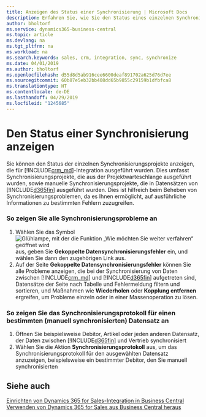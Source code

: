```yaml
---
title: Anzeigen des Status einer Synchronisierung | Microsoft Docs
description: Erfahren Sie, wie Sie den Status eines einzelnen Synchronisierungsprojekts anzeigen.
author: bholtorf
ms.service: dynamics365-business-central
ms.topic: article
ms.devlang: na
ms.tgt_pltfrm: na
ms.workload: na
ms.search.keywords: sales, crm, integration, sync, synchronize
ms.date: 04/01/2019
ms.author: bholtorf
ms.openlocfilehash: d55d8d5ab916cee6600deaf891702a625d76d7ee
ms.sourcegitcommit: 60b87e5eb32bb408dd65b9855c29159b1dfbfca8
ms.translationtype: HT
ms.contentlocale: de-DE
ms.lasthandoff: 04/29/2019
ms.locfileid: "1245685"
---
```

# <a name="view-the-status-of-a-synchronization"></a>Den Status einer Synchronisierung anzeigen
Sie können den Status der einzelnen Synchronisierungsprojekte anzeigen, die für [!INCLUDE[crm_md](includes/crm_md.md)]-Integration ausgeführt wurden. Dies umfasst Synchronisierungsprojekte, die aus der Projektwarteschlange ausgeführt wurden, sowie manuelle Synchronisierungsprojekte, die in Datensätzen von [!INCLUDE[d365fin](includes/d365fin_md.md)] ausgeführt wurden. Dies ist hilfreich beim Beheben von Synchronisierungsproblemen, da es Ihnen ermöglicht, auf ausführliche Informationen zu bestimmten Fehlern zuzugreifen.

### <a name="to-view-all-synchronization-issues"></a>So zeigen Sie alle Synchronisierungsprobleme an
1. Wählen Sie das Symbol ![Glühlampe, mit der die Funktion „Wie möchten Sie weiter verfahren“ geöffnet wird](media/ui-search/search_small.png "Wie möchten Sie weiter verfahren?") aus, geben Sie **Gekoppelte Datensynchronisierungsfehler** ein, und wählen Sie dann den zugehörigen Link aus.
2. Auf der Seite **Gekoppelte Datensynchronisierungsfehler** können Sie alle Probleme anzeigen, die bei der Synchronisierung von Daten zwischen [!INCLUDE[crm_md](includes/crm_md.md)] und [!INCLUDE[d365fin](includes/d365fin_md.md)] aufgetreten sind, Datensätze der Seite nach Tabelle und Fehlermeldung filtern und sortieren, und Maßnahmen wie **Wiederholen** oder **Kopplung entfernen** ergreifen, um Probleme einzeln oder in einer Massenoperation zu lösen.

### <a name="to-view-synchronization-log-for-specific-manually-synchronized-record"></a>So zeigen Sie das Synchronisierungsprotokoll für einen bestimmten (manuell synchronisierten) Datensatz an
1. Öffnen Sie beispielsweise Debitor, Artikel oder jeden anderen Datensatz, der Daten zwischen [!INCLUDE[d365fin](includes/d365fin_md.md)] und Vertrieb synchronisiert
2. Wählen Sie die Aktion **Synchronisierungsprotokoll** aus, um das Synchronisierungsprotokoll für den ausgewählten Datensatz anzuzeigen, beispielsweise ein bestimmter Debitor, den Sie manuell synchronisierten

## <a name="see-also"></a>Siehe auch  
[Einrichten von Dynamics 365 for Sales-Integration in Business Central](admin-setting-up-integration-with-dynamics-sales.md)  
[Verwenden von Dynamics 365 for Sales aus Business Central heraus](marketing-integrate-dynamicscrm.md)
